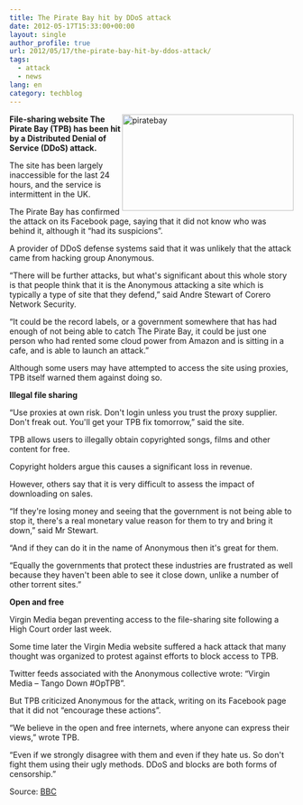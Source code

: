 ```yaml
---
title: The Pirate Bay hit by DDoS attack
date: 2012-05-17T15:33:00+00:00
layout: single
author_profile: true
url: 2012/05/17/the-pirate-bay-hit-by-ddos-attack/
tags:
  - attack
  - news
lang: en
category: techblog
---
```

[<img title="piratebay" border="0" alt="piratebay" align="right" src="http://lh4.ggpht.com/-WC790H6MDTc/T7UTT9HvofI/AAAAAAAAGBQ/e0PXGB68wz8/piratebay_thumb.jpg?imgmax=800" width="304" height="171" />](http://lh5.ggpht.com/-L2JzaxuJvhU/T7UTRMw3e-I/AAAAAAAAGBI/kbXywxXzkxA/s1600-h/piratebay%25255B2%25255D.jpg)**File-sharing website The Pirate Bay (TPB) has been hit by a Distributed Denial of Service (DDoS) attack.** 

The site has been largely inaccessible for the last 24 hours, and the service is intermittent in the UK. 

The Pirate Bay has confirmed the attack on its Facebook page, saying that it did not know who was behind it, although it “had its suspicions”. 

A provider of DDoS defense systems said that it was unlikely that the attack came from hacking group Anonymous. 

“There will be further attacks, but what's significant about this whole story is that people think that it is the Anonymous attacking a site which is typically a type of site that they defend,” said Andre Stewart of Corero Network Security. 

“It could be the record labels, or a government somewhere that has had enough of not being able to catch The Pirate Bay, it could be just one person who had rented some cloud power from Amazon and is sitting in a cafe, and is able to launch an attack.” 

Although some users may have attempted to access the site using proxies, TPB itself warned them against doing so. 

**Illegal file sharing** 

“Use proxies at own risk. Don't login unless you trust the proxy supplier. Don't freak out. You'll get your TPB fix tomorrow,” said the site. 

TPB allows users to illegally obtain copyrighted songs, films and other content for free. 

Copyright holders argue this causes a significant loss in revenue. 

However, others say that it is very difficult to assess the impact of downloading on sales. 

“If they're losing money and seeing that the government is not being able to stop it, there's a real monetary value reason for them to try and bring it down,” said Mr Stewart. 

“And if they can do it in the name of Anonymous then it's great for them. 

“Equally the governments that protect these industries are frustrated as well because they haven't been able to see it close down, unlike a number of other torrent sites.” 

**Open and free** 

Virgin Media began preventing access to the file-sharing site following a High Court order last week. 

Some time later the Virgin Media website suffered a hack attack that many thought was organized to protest against efforts to block access to TPB. 

Twitter feeds associated with the Anonymous collective wrote: “Virgin Media – Tango Down #OpTPB”. 

But TPB criticized Anonymous for the attack, writing on its Facebook page that it did not “encourage these actions”. 

“We believe in the open and free internets, where anyone can express their views,” wrote TPB. 

“Even if we strongly disagree with them and even if they hate us. So don't fight them using their ugly methods. DDoS and blocks are both forms of censorship.” 

Source: <a href="http://www.bbc.com/news/technology-18095370" target="_blank">BBC</a>